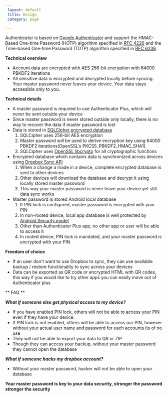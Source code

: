 ```yaml
---
 layout: default
 title: Design
 category: page

---
```


Authenticator is based on [Google Authenticator](https://code.google.com/p/google-authenticator/) and support the HMAC-Based One-time Password (HOTP) algorithm specified in [RFC 4226](https://tools.ietf.org/html/rfc4226) and the Time-based One-time Password (TOTP) algorithm specified in [RFC 6238](https://tools.ietf.org/html/rfc6238).


**Technical overview**

- Account data are encrypted with AES 256-bit encryption with 64000 PBKDF2 iterations
- All sensitive data is encrypted and decrypted locally before syncing. Your master password never leaves your device. Your data stays accessible only to you.



**Technical details**

- A master password is required to use Authenticator Plus, which will never be sent outside your device
- Since master password is never stored outside only locally, there is no way to recover the data if master password is lost
- Data is stored in [SQLCipher encrypted database](http://sqlcipher.net/design)
    1. SQLCipher uses 256-bit AES encryption
    2. Master password will be used to derive encryption key using 64000 PBKDF2 iterations(OpenSSL’s PKCS5_PBKDF2_HMAC_SHA1).
    3. SQLCipher uses [OpenSSL libcrypto](http://openssl.org/) for all cryptographic functions
- Encrypted database which contains data is synchronized across devices using [Dropbox Sync API](https://www.dropbox.com/developers/sync)
    1. When a change a made in a device, complete encrypted database is sent to other devices 
    2. Other devices will download the database and decrypt it using locally stored master password
    3. This way your master password is never leave your device yet still data sync works
- Master password is stored Android local database
    1. If PIN lock is configured, master password is encrypted with your PIN
    2. In non-rooted device, local app database is well protected by [Android Security model](http://source.android.com/devices/tech/security/)
    3. Other than Authenticator Plus app, no other app or user will be able to access it
    4. In rooted device, PIN lock is mandated, and your master password is encrypted with your PIN


**Freedom of choice**

- If an user don't want to use Dropbox to sync, they can use available backup / restore functionality to sync across your devices
- Data can be exported as QR code or encrypted HTML with QR codes, this way if you would like to try other apps you can easily move out of Authenticator plus


** FAQ **

***What if someone else get physical access to my device?***

 - If you have enabled PIN lock, others will not be able to access your PIN even if they have your device.
 - If PIN lock is not enabled, others will be able to access our PIN, however without your actual user name and password for each accounts its of no use
 - They will not be able to export your data to QR or ZIP
 - Though they can access your backup, without your master password they cannot open the database


***What if someone hacks my dropbox account?***

  - Without your master password, hacker will not be able to open your database



**Your master password is key to your data security, stronger the password stronger the security**        



